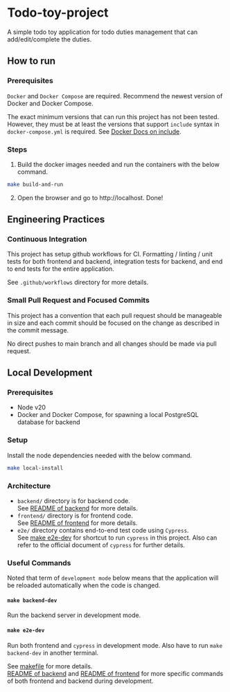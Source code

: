 # Todo-toy-project

A simple todo toy application for todo duties management that can add/edit/complete the duties.

## How to run

### Prerequisites

`Docker` and `Docker Compose` are required. Recommend the newest version of Docker and Docker Compose.

The exact minimum versions that can run this project has not been tested. However, they must be at least the versions that support `include` syntax in `docker-compose.yml` is required. See [Docker Docs on include](https://docs.docker.com/compose/multiple-compose-files/include/).

### Steps

1. Build the docker images needed and run the containers with the below command.

```bash
make build-and-run
```

2. Open the browser and go to http://localhost. Done!

## Engineering Practices

### Continuous Integration

This project has setup github workflows for CI. Formatting / linting / unit tests for both frontend and backend, integration tests for backend, and end to end tests for the entire application.

See `.github/workflows` directory for more details.

### Small Pull Request and Focused Commits

This project has a convention that each pull request should be manageable in size and each commit should be focused on the change as described in the commit message.

No direct pushes to main branch and all changes should be made via pull request.

## Local Development

### Prerequisites

- Node v20
- Docker and Docker Compose, for spawning a local PostgreSQL database for backend

### Setup

Install the node dependencies needed with the below command.

```bash
make local-install
```

### Architecture

- `backend/` directory is for backend code.\
  See [README of backend](./backend/README.md) for more details.
- `frontend/` directory is for frontend code.\
  See [README of frontend](./frontend/README.md) for more details.
- `e2e/` directory contains end-to-end test code using `Cypress`.\
  See [make e2e-dev](#make-e2e-dev) for shortcut to run `cypress` in this project. Also can refer to the official document of `cypress` for further details.

### Useful Commands

Noted that term of `development mode` below means that the application will be reloaded automatically when the code is changed.

#### `make backend-dev`

Run the backend server in development mode.

#### `make e2e-dev`

Run both frontend and `cypress` in development mode. Also have to run `make backend-dev` in another terminal.

See [makefile](./makefile) for more details.\
[README of backend](./backend/README.md) and [README of frontend](./frontend/README.md) for more specific commands of both frontend and backend during development.
